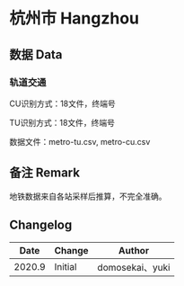 # 杭州市 Hangzhou

## 数据 Data

### 轨道交通

CU识别方式：18文件，终端号

TU识别方式：18文件，终端号

数据文件：metro-tu.csv, metro-cu.csv

## 备注 Remark

地铁数据来自各站采样后推算，不完全准确。

## Changelog

Date | Change | Author
-----|--------|-------
2020.9 | Initial | domosekai、yuki
